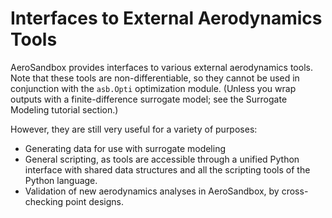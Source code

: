 # Interfaces to External Aerodynamics Tools

AeroSandbox provides interfaces to various external aerodynamics tools. Note that these tools are non-differentiable, so they cannot be used in conjunction with the `asb.Opti` optimization module. (Unless you wrap outputs with a finite-difference surrogate model; see the Surrogate Modeling tutorial section.)

However, they are still very useful for a variety of purposes:
* Generating data for use with surrogate modeling
* General scripting, as tools are accessible through a unified Python interface with shared data structures and all the scripting tools of the Python language.
* Validation of new aerodynamics analyses in AeroSandbox, by cross-checking point designs.